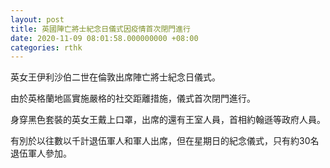 ```yaml
---
layout: post
title: 英國陣亡將士紀念日儀式因疫情首次閉門進行
date: 2020-11-09 08:01:58.000000000 +08:00
categories: rthk
---
```


英女王伊利沙伯二世在倫敦出席陣亡將士紀念日儀式。

由於英格蘭地區實施嚴格的社交距離措施，儀式首次閉門進行。

身穿黑色套裝的英女王戴上口罩，出席的還有王室人員，首相約翰遜等政府人員。

有別於以往數以千計退伍軍人和軍人出席，但在星期日的紀念儀式，只有約30名退伍軍人參加。
